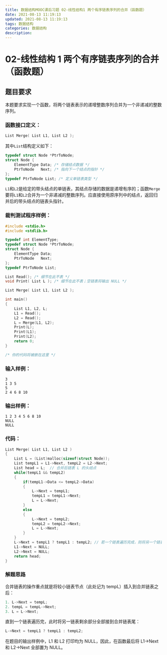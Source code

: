 ```yaml
---
title: 数据结构MOOC课后习题 02-线性结构1 两个有序链表序列的合并（函数题）
date: 2021-08-13 11:19:13
updated: 2021-08-13 11:19:13
tags: 数据结构
categories: 数据结构
description:
---
```


# **02-线性结构 1 两个有序链表序列的合并**（函数题）

## 题目要求

本题要求实现一个函数，将两个链表表示的递增整数序列合并为一个非递减的整数序列。

### 函数接口定义：

```c++
List Merge( List L1, List L2 );
```

其中`List`结构定义如下：

```c++
typedef struct Node *PtrToNode;
struct Node {
    ElementType Data; /* 存储结点数据 */
    PtrToNode   Next; /* 指向下一个结点的指针 */
};
typedef PtrToNode List; /* 定义单链表类型 */
```

`L1`和`L2`是给定的带头结点的单链表，其结点存储的数据是递增有序的；函数`Merge`要将`L1`和`L2`合并为一个非递减的整数序列。应直接使用原序列中的结点，返回归并后的带头结点的链表头指针。

### 裁判测试程序样例：

```cpp
#include <stdio.h>
#include <stdlib.h>

typedef int ElementType;
typedef struct Node *PtrToNode;
struct Node {
    ElementType Data;
    PtrToNode   Next;
};
typedef PtrToNode List;

List Read(); /* 细节在此不表 */
void Print( List L ); /* 细节在此不表；空链表将输出 NULL */

List Merge( List L1, List L2 );

int main()
{
    List L1, L2, L;
    L1 = Read();
    L2 = Read();
    L = Merge(L1, L2);
    Print(L);
    Print(L1);
    Print(L2);
    return 0;
}

/* 你的代码将被嵌在这里 */
```

### 输入样例：

```in
3
1 3 5
5
2 4 6 8 10
```

### 输出样例：

```out
1 2 3 4 5 6 8 10 
NULL
NULL
```

### 代码：

```cpp
List Merge( List L1, List L2 )
{
    List L = (List)malloc(sizeof(struct Node));
    List tempL1 = L1->Next, tempL2 = L2->Next;
    List head = L;  // 合并后链表 L 的头结点
    while(tempL1 && tempL2)
    {
        if(tempL1->Data <= tempL2->Data)
        {
            L->Next = tempL1;
            tempL1 = tempL1->Next;
            L = L->Next;
        }
        else
        {
            L->Next = tempL2;
            tempL2 = tempL2->Next;
            L = L->Next;
        }
    }
    L->Next = tempL1 ? tempL1 : tempL2; // 若一个链表遍历完成，则将另一个链表剩余部分直接接到合并后链表
    L1->Next = NULL;
    L2->Next = NULL;
    return head;
}
```

### 解题思路

合并链表的操作重点就是将较小链表节点（此处记为 tempL）插入到合并链表之后：

```cpp
1. L->Next = tempL;
2. tempL = tempL->Next;
3. L = L->Next;
```

直到一个链表遍历完，此时将另一链表剩余部分全部接到合并链表尾：

```cpp
L->Next = tempL1 ? tempL1 : tempL2;
```

在题目的输出样例中，L1 和 L2 打印均为 NULL，因此，在函数最后将 L1->Next 和 L2->Next 全部置为 NULL。

